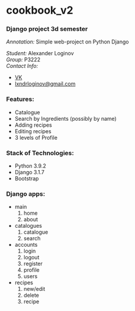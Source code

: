 # cookbook_v2
### Django project 3d semester
*Annotation:* Simple web-project on Python Django

*Student:* Alexander Loginov  
*Group:* P3222  
*Contact Info:*
* [VK](http://vk.com/idallogan)
* lxndrloginov@gmail.com  

### Features:
* Catalogue
* Search by Ingredients (possibly by name)
* Adding recipes
* Editing recipes
* 3 levels of Profile

### Stack of Technologies:
* Python 3.9.2
* Django 3.1.7
* Bootstrap

### Django apps:
* main
  1. home
  1. about
* catalogues
  1. catalogue
  1. search
* accounts
  1. login
  2. logout
  3. register
  4. profile
  5. users
* recipes
  1. new/edit
  1. delete
  1. recipe

